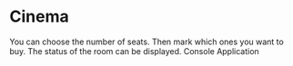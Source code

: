 # Cinema
You can choose the number of seats. Then mark which ones you want to buy. The status of the room can be displayed. Console Application
